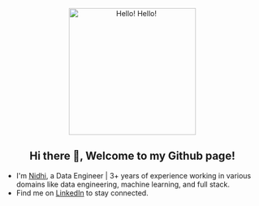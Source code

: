 
<p align="center"><img src="https://rlv.zcache.com/hello_hi_hello_greetings_classic_round_sticker-r28c87e028ad34a2da3beffdc8d1f026e_0ugmp_8byvr_540.jpg" width="250px" alt="Hello! Hello!"></p>

<h2 align="center">Hi there 👋, Welcome to my Github page!</h2>
<ul>
  <li>I'm <a href = "https://nidh-hub.github.io/nidhic/">Nidhi</a>, a Data Engineer | 3+ years of experience working in various domains like data engineering, machine learning, and full stack.</li>

  <li>Find me on <a href="https://www.linkedin.com/in/nidhi-chakravarthy/">LinkedIn</a> to stay connected.</li>

